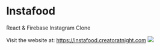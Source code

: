 # Instafood
React &amp; Firebase Instagram Clone

Visit the website at: https://instafood.creatoratnight.com
<img src="https://creatoratnight.com/github/instafood_logo.png">
